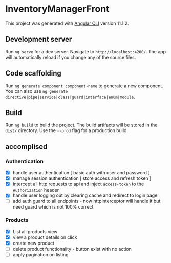 # InventoryManagerFront

This project was generated with [Angular CLI](https://github.com/angular/angular-cli) version 11.1.2.

## Development server

Run `ng serve` for a dev server. Navigate to `http://localhost:4200/`. The app will automatically reload if you change any of the source files.

## Code scaffolding

Run `ng generate component component-name` to generate a new component. You can also use `ng generate directive|pipe|service|class|guard|interface|enum|module`.

## Build

Run `ng build` to build the project. The build artifacts will be stored in the `dist/` directory. Use the `--prod` flag for a production build.

## accomplised

### Authentication 
- [x] handle user authentication [ basic auth with user and password ]
- [x] manage session authentication [ store access and refresh token ]
- [x] intercept all http requests to api and inject `access-token` to the `Authorization` header
- [x] handle user logging out by clearing cache and redirect to login page
- [ ] add auth guard to all endpoints - now httpinterceptor will handle it but need guard which is not 100% correct

### Products
- [x] List all products view 
- [x] view a product details on click
- [x] create new product
- [ ] delete product functionality - button exist with no action
- [ ] apply pagination on listing
